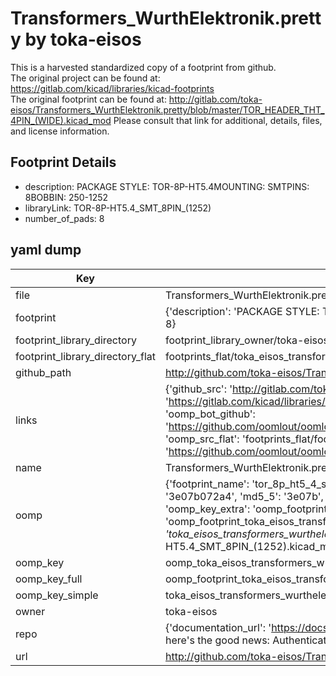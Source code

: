 # Transformers_WurthElektronik.pretty by toka-eisos  
This is a harvested standardized copy of a footprint from github.  
The original project can be found at:  
https://gitlab.com/kicad/libraries/kicad-footprints  
The original footprint can be found at:
http://gitlab.com/toka-eisos/Transformers_WurthElektronik.pretty/blob/master/TOR_HEADER_THT_4PIN_(WIDE).kicad_mod
Please consult that link for additional, details, files, and license information.  
## Footprint Details
* description: PACKAGE STYLE: TOR-8P-HT5.4MOUNTING: SMTPINS: 8BOBBIN: 250-1252  
* libraryLink: TOR-8P-HT5.4_SMT_8PIN_(1252)  
* number_of_pads: 8  
## yaml dump  
| Key | Value |  
| --- | --- |  
| file | Transformers_WurthElektronik.pretty/TOR-8P-HT5.4_SMT_8PIN_(1252).kicad_mod |  
| footprint | {'description': 'PACKAGE STYLE: TOR-8P-HT5.4MOUNTING: SMTPINS: 8BOBBIN: 250-1252', 'libraryLink': 'TOR-8P-HT5.4_SMT_8PIN_(1252)', 'number_of_pads': 8} |  
| footprint_library_directory | footprint_library_owner/toka-eisos_Transformers_WurthElektronik.pretty |  
| footprint_library_directory_flat | footprints_flat/toka_eisos_transformers_wurthelektronik_tor_8p_ht5_4_smt_8pin_(1252)/working |  
| github_path | http://github.com/toka-eisos/Transformers_WurthElektronik.pretty/blob/master/TOR-8P-HT5.4_SMT_8PIN_(1252).kicad_mod |  
| links | {'github_src': 'http://gitlab.com/toka-eisos/Transformers_WurthElektronik.pretty/blob/master/TOR_HEADER_THT_4PIN_(WIDE).kicad_mod', 'github_src_repo': 'https://gitlab.com/kicad/libraries/kicad-footprints', 'oomp_bot': 'footprints/toka_eisos_transformers_wurthelektronik_tor_8p_ht5_4_smt_8pin_(1252)/working', 'oomp_bot_github': 'https://github.com/oomlout/oomlout_oomp_footprint_bot/tree/main/footprints/toka_eisos_transformers_wurthelektronik_tor_8p_ht5_4_smt_8pin_(1252)/working', 'oomp_src_flat': 'footprints_flat/footprints_flat/toka_eisos_transformers_wurthelektronik_tor_8p_ht5_4_smt_8pin_(1252)/working', 'oomp_src_flat_github': 'https://github.com/oomlout/oomlout_oomp_footprint_src/tree/main/footprints_flat/toka_eisos_transformers_wurthelektronik_tor_8p_ht5_4_smt_8pin_(1252)/working'} |  
| name | Transformers_WurthElektronik.pretty |  
| oomp | {'footprint_name': 'tor_8p_ht5_4_smt_8pin_(1252)', 'library_name': 'transformers_wurthelektronik', 'md5': '3e07b072a4969220e45b8df49505e46b', 'md5_10': '3e07b072a4', 'md5_5': '3e07b', 'md5_6': '3e07b0', 'oomp_key': 'oomp_toka_eisos_transformers_wurthelektronik_tor_8p_ht5_4_smt_8pin_(1252)', 'oomp_key_extra': 'oomp_footprint_toka_eisos_transformers_wurthelektronik_tor_8p_ht5_4_smt_8pin_(1252)', 'oomp_key_full': 'oomp_footprint_toka_eisos_transformers_wurthelektronik_tor_8p_ht5_4_smt_8pin_(1252)_3e07b0', 'oomp_key_simple': 'toka_eisos_transformers_wurthelektronik_tor_8p_ht5_4_smt_8pin_(1252)', 'original_filename': 'Transformers_WurthElektronik.pretty/TOR-8P-HT5.4_SMT_8PIN_(1252).kicad_mod', 'owner_name': 'toka_eisos'} |  
| oomp_key | oomp_toka_eisos_transformers_wurthelektronik_tor_8p_ht5_4_smt_8pin_(1252) |  
| oomp_key_full | oomp_footprint_toka_eisos_transformers_wurthelektronik_tor_8p_ht5_4_smt_8pin_(1252) |  
| oomp_key_simple | toka_eisos_transformers_wurthelektronik_tor_8p_ht5_4_smt_8pin_(1252) |  
| owner | toka-eisos |  
| repo | {'documentation_url': 'https://docs.github.com/rest/overview/resources-in-the-rest-api#rate-limiting', 'message': "API rate limit exceeded for 84.66.173.59. (But here's the good news: Authenticated requests get a higher rate limit. Check out the documentation for more details.)"} |  
| url | http://github.com/toka-eisos/Transformers_WurthElektronik.pretty |  

